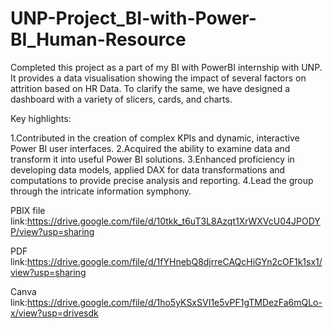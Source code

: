 # UNP-Project_BI-with-Power-BI_Human-Resource
Completed this project as a part of my BI with PowerBI internship with UNP. It provides a data visualisation showing the impact of several factors on attrition based on HR Data. To clarify the same, we have designed a dashboard with a variety of slicers, cards, and charts.

Key highlights:

1.Contributed in the creation of complex KPIs and dynamic, interactive Power Bl user interfaces.
2.Acquired the ability to examine data and transform it into useful Power BI solutions.
3.Enhanced proficiency in developing data models, applied DAX for data transformations and computations to provide precise analysis and reporting.
4.Lead the group through the intricate information symphony.

PBIX file link:https://drive.google.com/file/d/10tkk_t6uT3L8Azqt1XrWXVcU04JPODYP/view?usp=sharing

PDF link:https://drive.google.com/file/d/1fYHnebQ8djrreCAQcHiGYn2cOF1k1sx1/view?usp=sharing

Canva link:https://drive.google.com/file/d/1ho5yKSxSVI1e5vPF1gTMDezFa6mQLo-x/view?usp=drivesdk
